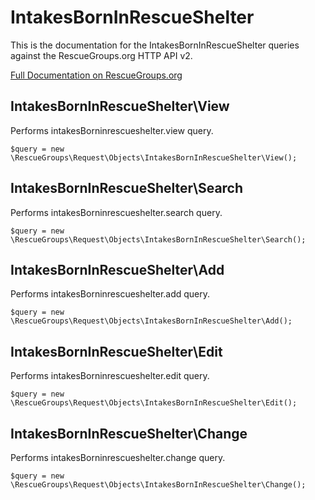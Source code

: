 # IntakesBornInRescueShelter

This is the documentation for the IntakesBornInRescueShelter queries against the RescueGroups.org HTTP API v2.

[Full Documentation on RescueGroups.org](https://userguide.rescuegroups.org/display/APIDG/Object+definitions#Objectdefinitions-)

## IntakesBornInRescueShelter\View

Performs intakesBorninrescueshelter.view query.

    $query = new \RescueGroups\Request\Objects\IntakesBornInRescueShelter\View();


## IntakesBornInRescueShelter\Search

Performs intakesBorninrescueshelter.search query.

    $query = new \RescueGroups\Request\Objects\IntakesBornInRescueShelter\Search();


## IntakesBornInRescueShelter\Add

Performs intakesBorninrescueshelter.add query.

    $query = new \RescueGroups\Request\Objects\IntakesBornInRescueShelter\Add();


## IntakesBornInRescueShelter\Edit

Performs intakesBorninrescueshelter.edit query.

    $query = new \RescueGroups\Request\Objects\IntakesBornInRescueShelter\Edit();


## IntakesBornInRescueShelter\Change

Performs intakesBorninrescueshelter.change query.

    $query = new \RescueGroups\Request\Objects\IntakesBornInRescueShelter\Change();


